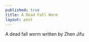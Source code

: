 ```yaml
---
published: true
title: A Dead Fall Worm
layout: post
---
```

A dead fall worm written by Zhen Jifu